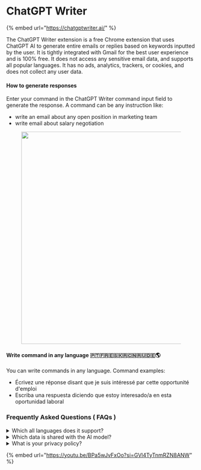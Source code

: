 # ChatGPT Writer

{% embed url="https://chatgptwriter.ai/" %}

The ChatGPT Writer extension is a free Chrome extension that uses ChatGPT AI to generate entire emails or replies based on keywords inputted by the user. It is tightly integrated with Gmail for the best user experience and is 100% free. It does not access any sensitive email data, and supports all popular languages. It has no ads, analytics, trackers, or cookies, and does not collect any user data.

#### How to generate responses <a href="#how-to-use" id="how-to-use"></a>

Enter your command in the ChatGPT Writer command input field to generate the response. A command can be any instruction like:

* write an email about any open position in marketing team
* write email about salary negotiation

<figure><img src="https://chatgptwriter.ai/_next/image?url=%2F_next%2Fstatic%2Fmedia%2Fenter_command.cc368f2a.jpg&#x26;w=1920&#x26;q=75" alt="" width="563"><figcaption></figcaption></figure>

#### Write command in any language 🇵🇹🇫🇷🇪🇸🇰🇷🇨🇳🇷🇺🇩🇪🌎

You can write commands in any language. Command examples:

* Écrivez une réponse disant que je suis intéressé par cette opportunité d'emploi
* Escriba una respuesta diciendo que estoy interesado/a en esta oportunidad laboral

### Frequently Asked Questions ( FAQs ) <a href="#viewer-1vq5t" id="viewer-1vq5t"></a>

<details>

<summary>Which all languages does it support?</summary>

All popular languages. Just mention the language in the text prompt. For example: "Write an email in German language about internship opportunity."

</details>

<details>

<summary>Which data is shared with the AI model?</summary>

When writing a new email, the data sent is the user prompt. When replying to an email, the data sent is the previous email text content (which can be edited to remove sensitive information) and the user prompt.

</details>

<details>

<summary>What is your privacy policy?</summary>

Your emails or any other messages are not saved on our servers. Context of email or message is solely used for the purpose of generating the response and nothing else. Furthermore, we value your privacy and refrain from using any third-party cookies, trackers, etc.

</details>

{% embed url="https://youtu.be/BPa5wJvFxOo?si=GVl4TyTnmRZN8ANW" %}
